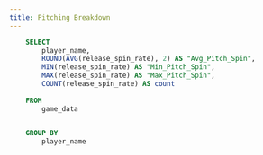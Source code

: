 ```yaml
---
title: Pitching Breakdown
---
```



```sql pitch_spin_agg
    SELECT 
        player_name, 
        ROUND(AVG(release_spin_rate), 2) AS "Avg_Pitch_Spin", 
        MIN(release_spin_rate) AS "Min_Pitch_Spin", 
        MAX(release_spin_rate) AS "Max_Pitch_Spin", 
        COUNT(release_spin_rate) AS count 
    
    FROM 
        game_data 
    

    GROUP BY 
        player_name
```

<BarChart 
    data={pitch_spin_agg}
    x=player_name
    y=Avg_Pitch_Spin
/>
